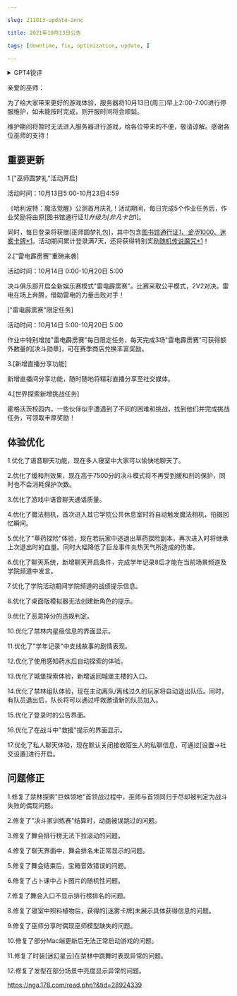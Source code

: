 ---
slug: 211013-update-annc
title: 2021年10月13日公告
tags: [downtime, fix, optimization, update, ]
---
<details>
<summary>GPT4锐评</summary>

</details>
<!--truncate-->

亲爱的巫师：

为了给大家带来更好的游戏体验，服务器将10月13日(周三)早上2:00-7:00进行停服维护，如未能按时完成，则开服时间将会顺延。

维护期间将暂时无法进入服务器进行游戏，给各位带来的不便，敬请谅解。感谢各位巫师的支持！


## 重要更新
1.["巫师圆梦礼"活动开启]

活动时间：10月13日5:00-10月23日4:59

《哈利波特：魔法觉醒》公测首月庆礼！活动期间，每日完成5个作业任务后，作业奖励将由原[图书馆通行证*1]升级为[非凡卡包*1]。

同时，每日登录将获赠[巫师圆梦礼包]，其中包含[图书馆通行证*1、金币*1000、迷雾卡牌*1](每日05:00随邮件发放)。活动期间累计登录满7天，还将获得特别奖励[随机传说魔咒*1](随邮件发放)！

2.["雷电霹雳赛"重磅来袭]

活动时间：10月14日 0:00-10月20日 5:00

决斗俱乐部开启全新娱乐赛模式"雷电霹雳赛"。比赛采取公平模式，2V2对决。雷电在场上奔腾，借助雷电的力量击败对手！

["雷电霹雳赛"限定任务]

活动时间：10月14日 5:00-10月20日 5:00

作业中特别增加"雷电霹雳赛"每日限定任务，每天完成3场"雷电霹雳赛"可获得额外数量的[决斗勋章]，可在赛季商店兑换丰富奖励。

3.[新增直播分享功能]

新增直播间分享功能，随时随地将精彩直播分享至社交媒体。

4.[世界探索新增挑战任务]

霍格沃茨校园内，一些伙伴似乎遭遇到了不同的困难和挑战，找到他们并完成挑战任务，可领取丰厚奖励！

## <span id='optimization'>体验优化</span>
1.优化了语音聊天功能，现在多人寝室中大家可以愉快地聊天了。

2.优化了缓和剂效果，现在高于7500分的决斗模式将不再受到缓和剂的保护，同时也不会消耗保护次数。

3.优化了游戏中语音聊天通话质量。

4.优化了魔法相机，首次进入其它学院公共休息室时将自动触发魔法相机，拍摄回忆瞬间。

5.优化了"草药探险"体验，现在若玩家中途退出草药探险副本，再次进入时将继承上次退出时的血量。同时大幅降低了巨龙事件炎热天气所造成的伤害。

6.优化了聊天系统，新增聊天开启条件，完成学年记录8后才能在当前场景频道及学院频道中发言。

7.优化了学院活动期间学院频道的战绩提示信息。

8.优化了桌面版模拟器无法创建新角色的提示。

9.优化了恶意掉分的违规判定。

10.优化了禁林内星级信息的界面显示。

11.优化了"学年记录"中支线故事的剧情表现。

12.优化了使用感知药水后自动探索的体验。

13.优化了城堡探索体验，新增返回城堡主楼的入口。

14.优化了禁林组队体验，现在主动离队/离线过久的玩家将自动退出队伍。同时，有队员退出后，队长将可以通过呼救邀请新的队员加入。

15.优化了登录时的公告界面。

16.优化了在战斗中"救援"提示的界面显示。

17.优化了私人聊天体验，现在默认关闭接收陌生人的私聊信息，可通过[设置→社交设置]进行开启。

## <span id='fix'>问题修正</span>
1.修复了禁林探索"巨蛛领地"首领战过程中，巫师与首领同归于尽却被判定为战斗失败的偶现问题。

2.修复了"决斗家训练赛"结算时，动画被误跳过的问题。

3.修复了舞会排行榜无法下拉滚动的问题。

4.修复了聊天界面中，舞会排名未正常显示的问题。

5.修复了舞会结束后，宝箱音效错误的问题。

6.修复了占卜课中占卜图片的随机性问题。

7.修复了舞会入口不显示排行榜排名的问题。

8.修复了寝室中照料植物后，获得的[迷雾卡牌]未展示具体获得信息的问题。

9.修复了巫师分享时偶现巫师模型缺失的问题。

10.修复了部分Mac端更新后无法正常启动游戏的问题。

11.修复了时装[迷幻星云]在禁林中跳舞时表现异常的问题。

12.修复了发型在部分场景中亮度显示异常的问题。

https://nga.178.com/read.php?&tid=28924339